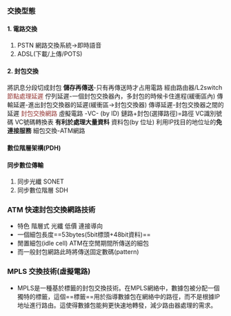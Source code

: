 ### 交換型態
#### 1. 電路交換
1. PSTN 網路交換系統->即時語音
2. ADSL(下載/上傳/POTS)
#### 2. 封包交換
將訊息分段切成封包
**儲存再傳送**-只有再傳送時才占用電路
經由路由器/L2switch
<font color="#953734">節點處理延遲</font>
	佇列延遲-一個封包交換器內，多封包的時候卡住進程(緩衝區內)
	傳輸延遲-進出封包交換器的延遲(緩衝區->封包交換器)
	傳導延遲-封包交換器之間的延遲
<font color="#953734">封包交換網路</font>
	虛擬電路 -VC- (by ID)
		鏈路+封包(選擇路徑)=路徑
		VC識別號碼
		VC號碼轉換表
		**有利於處理大量資料**
	資料包(by 位址)
		利用IP找目的地位址的**免連接服務**
細包交換-ATM網路

#### 數位階層架構(PDH)
#### 同步數位傳輸
1. 同步光纖 SONET
2. 同步數位階層 SDH
### ATM 快速封包交換網路技術
- 特色
	階層式
	光纖
	低價
	連接導向
- 一個細包長度==53bytes(5bit標頭+48bit資料)==
- 閒置細包(idle cell)  ATM在空閒期間所傳送的細包
- 而一般封包網路此時將傳送固定數碼(pattern)

### MPLS 交換技術(虛擬電路)
- MPLS是一種基於標籤的封包交換技術。在MPLS網絡中，數據包被分配一個獨特的標籤，這個==標籤==用於指導數據包在網絡中的路徑，而不是根據IP地址進行路由。這使得數據包能夠更快速地轉發，減少路由器處理的需求。
